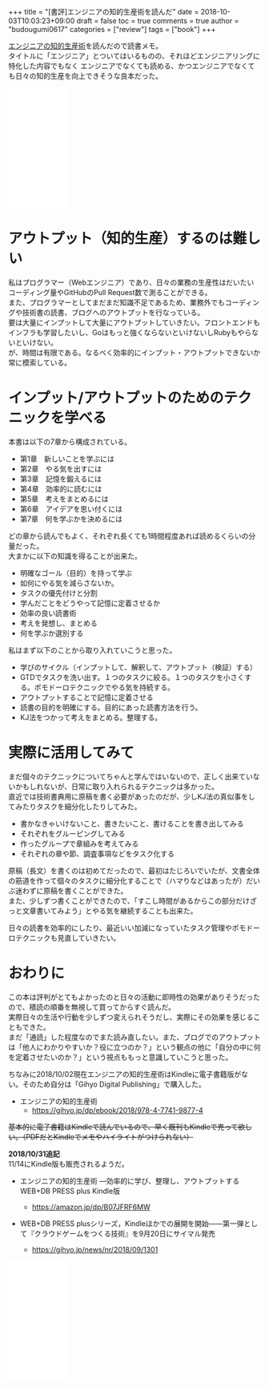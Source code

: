 +++
title = "[書評]エンジニアの知的生産術を読んだ"
date = 2018-10-03T10:03:23+09:00
draft = false
toc = true
comments = true
author = "budougumi0617"
categories = ["review"]
tags = ["book"]
+++



[エンジニアの知的生産術](http://amazon.jp/dp/4774198765)を読んだので読書メモ。  
タイトルに「エンジニア」とついてはいるものの、それほどエンジニアリングに特化した内容でもなく
エンジニアでなくても読める、かつエンジニアでなくても日々の知的生産を向上できそうな良本だった。

<!--more-->

<iframe style="width:120px;height:240px;" marginwidth="0" marginheight="0" scrolling="no" frameborder="0" src="//rcm-fe.amazon-adsystem.com/e/cm?lt1=_blank&bc1=000000&IS2=1&bg1=FFFFFF&fc1=000000&lc1=0000FF&t=github.io-22&language=ja_JP&o=9&p=8&l=as4&m=amazon&f=ifr&ref=as_ss_li_til&asins=B07JFRF6MW&linkId=cb84938b97eba46213cf513af8d595e8"></iframe>

# アウトプット（知的生産）するのは難しい
私はプログラマー（Webエンジニア）であり、日々の業務の生産性はだいたいコーディング量やGitHubのPull Request数で測ることができる。  
また、プログラマーとしてまだまだ知識不足であるため、業務外でもコーディングや技術書の読書、ブログへのアウトプットを行なっている。  
要は大量にインプットして大量にアウトプットしていきたい。フロントエンドもインフラも学習したいし、Goはもっと強くならないといけないしRubyもやらないといけない。  
が、時間は有限である。なるべく効率的にインプット・アウトプットできないか常に模索している。  

# インプット/アウトプットのためのテクニックを学べる
本書は以下の7章から構成されている。

- 第1章　新しいことを学ぶには
- 第2章　やる気を出すには
- 第3章　記憶を鍛えるには
- 第4章　効率的に読むには
- 第5章　考えをまとめるには
- 第6章　アイデアを思い付くには
- 第7章　何を学ぶかを決めるには

どの章から読んでもよく、それぞれ長くても1時間程度あれば読めるくらいの分量だった。  
大まかに以下の知識を得ることが出来た。

- 明確なゴール（目的）を持って学ぶ
- 如何にやる気を減らさないか。
- タスクの優先付けと分割
- 学んだことをどうやって記憶に定着させるか
- 効率の良い読書術
- 考えを発想し、まとめる
- 何を学ぶか選別する

私はまず以下のことから取り入れていこうと思った。

- 学びのサイクル（インプットして、解釈して、アウトプット（検証）する）
- GTDでタスクを洗い出す。１つのタスクに絞る。１つのタスクを小さくする。ポモドーロテクニックでやる気を持続する。
- アウトプットすることで記憶に定着させる
- 読書の目的を明確にする。目的にあった読書方法を行う。
- KJ法をつかって考えをまとめる。整理する。


# 実際に活用してみて
まだ個々のテクニックについてちゃんと学んではいないので、正しく出来ていないかもしれないが、日常に取り入れられるテクニックは多かった。  
直近では技術書典用に原稿を書く必要があったのだが、少しKJ法の真似事をしてみたりタスクを細分化したりしてみた。

- 書かなきゃいけないこと、書きたいこと、書けることを書き出してみる
- それぞれをグルーピングしてみる
- 作ったグループで章組みを考えてみる
- それぞれの章や節、調査事項などをタスク化する

原稿（長文）を書くのは初めてだったので、最初はたじろいでいたが、文書全体の筋道を作って個々のタスクに細分化することで（ハマりなどはあったが）だいぶ迷わずに原稿を書くことができた。  
また、少しずつ書くことができたので、「すこし時間があるからこの部分だけざっと文章書いてみよう」とやる気を継続することも出来た。

日々の読書を効率的にしたり、最近いい加減になっていたタスク管理やポモドーロテクニックも見直していきたい。

# おわりに
この本は評判がとてもよかったのと日々の活動に即時性の効果がありそうだったので、積読の順番を無視して買ってからすぐ読んだ。  
実際日々の生活や行動を少しずつ変えられそうだし、実際にその効果を感じることもできた。  
まだ「通読」した程度なのでまた読み直したい。また、ブログでのアウトプットは「他人にわかりやすいか？役に立つのか？」という観点の他に「自分の中に何を定着させたいのか？」という視点ももっと意識していこうと思った。

ちなみに2018/10/02現在エンジニアの知的生産術はKindleに電子書籍版がない。そのため自分は「Gihyo Digital Publishing」で購入した。

- エンジニアの知的生産術
  - https://gihyo.jp/dp/ebook/2018/978-4-7741-9877-4

~~基本的に電子書籍はKindleで読んでいるので、早く既刊もKindleで売って欲しい。（PDFだとKindleでメモやハイライトがつけられない）~~  

**2018/10/31追記**  
11/14にKindle版も販売されるようだ。
- エンジニアの知的生産術 ―効率的に学び、整理し、アウトプットする WEB+DB PRESS plus Kindle版
  - https://amazon.jp/dp/B07JFRF6MW


- WEB+DB PRESS plusシリーズ，Kindleほかでの展開を開始――第一弾として『クラウドゲームをつくる技術』を9月20日にサイマル発売
  - https://gihyo.jp/news/nr/2018/09/1301

<iframe style="width:120px;height:240px;" marginwidth="0" marginheight="0" scrolling="no" frameborder="0" src="//rcm-fe.amazon-adsystem.com/e/cm?lt1=_blank&bc1=000000&IS2=1&bg1=FFFFFF&fc1=000000&lc1=0000FF&t=github.io-22&language=ja_JP&o=9&p=8&l=as4&m=amazon&f=ifr&ref=as_ss_li_til&asins=B07JFRF6MW&linkId=cb84938b97eba46213cf513af8d595e8"></iframe>


